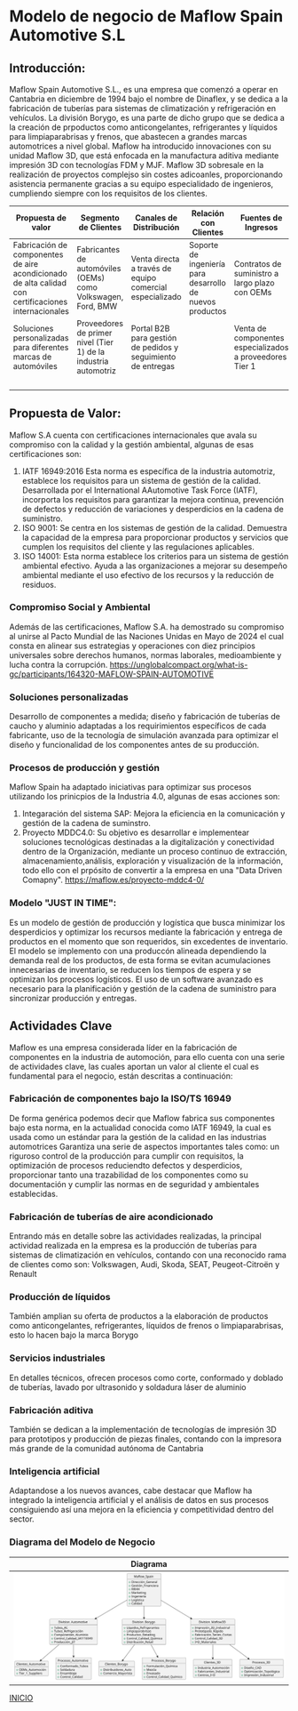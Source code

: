 # Modelo de negocio de Maflow Spain Automotive S.L
## Introducción:
Maflow Spain Automotive S.L., es una empresa que comenzó a operar en Cantabria en diciembre de 1994 bajo el nombre de Dinaflex, y se dedica a la fabricación de tuberías para sistemas de climatización y refrigeración en vehículos. La división Borygo, es una parte de dicho grupo que se dedica a la creación de prpoductos como anticongelantes, refrigerantes y líquidos para limpiaparabrisas y frenos, que abastecen a grandes marcas automotrices a nivel global. Maflow ha introducido innovaciones con su unidad Maflow 3D, que está enfocada en la manufactura aditiva mediante impresión 3D con tecnologías FDM y MJF. Maflow 3D sobresale en la realización de proyectos complejso sin costes adicoanles, proporcionando asistencia permanente gracias a su equipo especialidado de ingenieros, cumpliendo siempre con los requisitos de los clientes.

| Propuesta de valor | Segmento de Clientes | Canales de Distribución | Relación con Clientes | Fuentes de Ingresos | Recursos Clave | Actividades Clave | Estructura de Costos |
|--------------------|---------------------|------------------------|----------------------|----------------------|----------------|-----------------|----------------|
| Fabricación de componentes de aire acondicionado de alta calidad con certificaciones internacionales | Fabricantes de automóviles (OEMs) como Volkswagen, Ford, BMW | Venta directa a través de equipo comercial especializado | Soporte de ingeniería para desarrollo de nuevos productos | Contratos de suministro a largo plazo con OEMs | Plantas de producción automatizadas | Producción de componentes bajo estándares ISO/TS 16949 | Inversión en maquinaria y automatización |
| Soluciones personalizadas para diferentes marcas de automóviles | Proveedores de primer nivel (Tier 1) de la industria automotriz | Portal B2B para gestión de pedidos y seguimiento de entregas | | Venta de componentes especializados a proveedores Tier 1 | Laboratorios de pruebas y certificación | | Costos de materias primas |
||||||||I+D

## Propuesta de Valor: 
Maflow S.A cuenta con certificaciones internacionales que avala su compromiso con la calidad y la gestión ambiental, algunas de esas certificaciones son: 
1. IATF 16949:2016 Esta norma es específica de la industria automotriz, establece los requisitos para un sistema de gestión de la calidad. Desarrollada por el International AAutomotive Task Force (IATF), incorporta los requisitos para garantizar la mejora continua, prevención de defectos y reducción de variaciones y desperdicios en la cadena de suministro.
2. ISO 9001: Se centra en los sistemas de gestión de la calidad. Demuestra la capacidad de la empresa para proporcionar productos y servicios que cumplen los requisitos del cliente y las regulaciones aplicables.
3. ISO 14001: Esta norma establece los criterios para un sistema de gestión ambiental efectivo. Ayuda a las organizaciones a mejorar su desempeño ambiental mediante el uso efectivo de los recursos y la reducción de residuos.

### Compromiso Social y Ambiental
Además de las certificaciones, Maflow S.A. ha demostrado su compromiso al unirse  al Pacto Mundial de las Naciones Unidas en Mayo de 2024 el cual consta en alinear sus estrategias y operaciones con diez principios universales sobre derechos humanos, normas laborales, medioambiente y lucha contra la corrupción. https://unglobalcompact.org/what-is-gc/participants/164320-MAFLOW-SPAIN-AUTOMOTIVE

### Soluciones personalizadas 
Desarrollo de componentes a medida; diseño y fabricación de tuberías de caucho y aluminio adaptadas a los requirimientos específicos de cada fabricante, uso de la tecnología de simulación avanzada para optimizar el diseño y funcionalidad de los componentes antes de su producción.

### Procesos de producción y gestión 
Maflow Spain ha adaptado iniciativas para optimizar sus procesos utilizando los prinicpios de la Industria 4.0, algunas de esas acciones son: 
1. Integaración del sistema SAP: Mejora la eficiencia en la comunicación y gestión de la cadena de suminstro. 
2. Proyecto MDDC4.0: Su objetivo es desarrollar e implementear soluciones tecnológicas destinadas a la digitalización y conectividad dentro de la Organización, mediante un proceso continuo de extracción, almacenamiento,análisis, exploración y visualización de la información, todo ello con el prpósito de convertir a la empresa en una "Data Driven Comapny". https://maflow.es/proyecto-mddc4-0/  

### Modelo "JUST IN TIME": 
Es un modelo de gestión de producción y logística que busca minimizar los desperdicios y optimizar los recursos mediante la fabricación y entrega de productos en el momento que son requeridos, sin excedentes de inventario.
El modelo se implemento con una produccón alineada dependiendo la demanda real de los productos, de esta forma se evitan acumulaciones innecesarias de inventario, se reducen los tiempos de espera y se optimizan los procesos logísticos.
El uso de un software avanzado es necesario para la planificación y gestión de la cadena de suministro para sincronizar producción y entregas. 

## Actividades Clave
Maflow es una empresa considerada líder en la fabricación de componentes en la industria de automoción, para ello cuenta con una serie de actividades clave, las cuales aportan un valor al cliente el cual es fundamental para el negocio, están descritas a continuación:

### Fabricación de componentes bajo la ISO/TS 16949
De forma genérica podemos decir que Maflow fabrica sus componentes bajo esta norma, en la actualidad conocida como IATF 16949, la cual es usada como un estándar para la gestión de la calidad en las industrias automotrices
Garantiza una serie de aspectos importantes tales como: un riguroso control de la producción para cumplir con requisitos, la optimización de procesos reduciendto defectos y desperdicios, proporcionar tanto una trazabilidad de los componentes como su documentación y cumplir las normas en de seguridad y ambientales establecidas.

### Fabricación de tuberías de aire acondicionado
Entrando más en detalle sobre las actividades realizadas, la principal actividad realizada en la empresa es la producción de tuberías para sistemas de climatización en vehículos, contando con una reconocido rama de clientes como son: Volkswagen, Audi, Skoda, SEAT, Peugeot-Citroën y Renault

### Producción de líquidos
También amplian su oferta de productos a la elaboración de productos como anticongelantes, refrigerantes, líquidos de frenos o limpiaparabrisas, esto lo hacen bajo la marca Borygo

### Servicios industriales
En detalles técnicos, ofrecen procesos como corte, conformado y doblado de tuberías, lavado por ultrasonido y soldadura láser de aluminio

### Fabricación aditiva
También se dedican a la implementación de tecnologías de impresión 3D para prototipos y producción de piezas finales, contando con la impresora más grande de la comunidad autónoma de Cantabria

### Inteligencia artificial
Adaptandose a los nuevos avances, cabe destacar que Maflow ha integrado la inteligencia artificial y el análisis de datos en sus procesos consiguiendo así una mejora en la eficiencia y competitividad dentro del sector.

### Diagrama del Modelo de Negocio

|Diagrama|
|:-:|
|![](/Documentos/Imagenes/DiagramaModeloNegocio.svg)|


[INICIO](/README.md)
